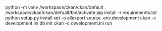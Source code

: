 python -m venv /workspace/ckan/ckan/default
. /workspace/ckan/ckan/defualt/bin/activate
pip install -r requirements.txt
python setup.py install
set -o allexport
source .env.development
ckan -c development.ini db init
ckan -c development.ini run